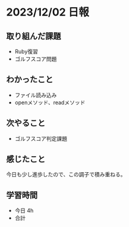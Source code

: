 # 2023/12/02 日報

## 取り組んだ課題
- Ruby復習
- ゴルフスコア問題

## わかったこと
- ファイル読み込み
- openメソッド、readメソッド

## 次やること
- ゴルフスコア判定課題

## 感じたこと
今日も少し進歩したので、この調子で積み重ねる。

## 学習時間
- 今日 4h
- 合計 
